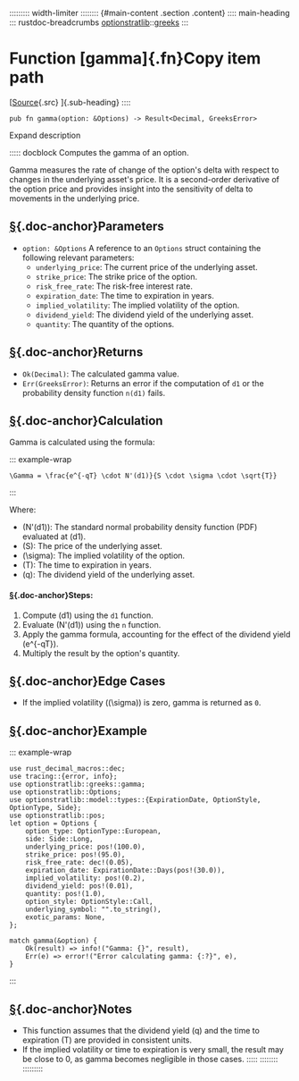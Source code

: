 ::::::::: width-limiter
:::::::: {#main-content .section .content}
:::: main-heading
::: rustdoc-breadcrumbs
[optionstratlib](../index.html)::[greeks](index.html)
:::

# Function [gamma]{.fn}Copy item path

[[Source](../../src/optionstratlib/greeks/equations.rs.html#492-519){.src}
]{.sub-heading}
::::

``` {.rust .item-decl}
pub fn gamma(option: &Options) -> Result<Decimal, GreeksError>
```

Expand description

::::: docblock
Computes the gamma of an option.

Gamma measures the rate of change of the option's delta with respect to
changes in the underlying asset's price. It is a second-order derivative
of the option price and provides insight into the sensitivity of delta
to movements in the underlying price.

## [§](#parameters){.doc-anchor}Parameters

- `option: &Options` A reference to an `Options` struct containing the
  following relevant parameters:
  - `underlying_price`: The current price of the underlying asset.
  - `strike_price`: The strike price of the option.
  - `risk_free_rate`: The risk-free interest rate.
  - `expiration_date`: The time to expiration in years.
  - `implied_volatility`: The implied volatility of the option.
  - `dividend_yield`: The dividend yield of the underlying asset.
  - `quantity`: The quantity of the options.

## [§](#returns){.doc-anchor}Returns

- `Ok(Decimal)`: The calculated gamma value.
- `Err(GreeksError)`: Returns an error if the computation of `d1` or the
  probability density function `n(d1)` fails.

## [§](#calculation){.doc-anchor}Calculation

Gamma is calculated using the formula:

::: example-wrap
``` language-math
\Gamma = \frac{e^{-qT} \cdot N'(d1)}{S \cdot \sigma \cdot \sqrt{T}}
```
:::

Where:

- (N'(d1)): The standard normal probability density function (PDF)
  evaluated at (d1).
- (S): The price of the underlying asset.
- (\\sigma): The implied volatility of the option.
- (T): The time to expiration in years.
- (q): The dividend yield of the underlying asset.

#### [§](#steps){.doc-anchor}Steps:

1.  Compute (d1) using the `d1` function.
2.  Evaluate (N'(d1)) using the `n` function.
3.  Apply the gamma formula, accounting for the effect of the dividend
    yield (e\^{-qT}).
4.  Multiply the result by the option's quantity.

## [§](#edge-cases){.doc-anchor}Edge Cases

- If the implied volatility ((\\sigma)) is zero, gamma is returned as
  `0`.

## [§](#example){.doc-anchor}Example

::: example-wrap
``` {.rust .rust-example-rendered}
use rust_decimal_macros::dec;
use tracing::{error, info};
use optionstratlib::greeks::gamma;
use optionstratlib::Options;
use optionstratlib::model::types::{ExpirationDate, OptionStyle, OptionType, Side};
use optionstratlib::pos;
let option = Options {
    option_type: OptionType::European,
    side: Side::Long,
    underlying_price: pos!(100.0),
    strike_price: pos!(95.0),
    risk_free_rate: dec!(0.05),
    expiration_date: ExpirationDate::Days(pos!(30.0)),
    implied_volatility: pos!(0.2),
    dividend_yield: pos!(0.01),
    quantity: pos!(1.0),
    option_style: OptionStyle::Call,
    underlying_symbol: "".to_string(),
    exotic_params: None,
};

match gamma(&option) {
    Ok(result) => info!("Gamma: {}", result),
    Err(e) => error!("Error calculating gamma: {:?}", e),
}
```
:::

## [§](#notes){.doc-anchor}Notes

- This function assumes that the dividend yield (q) and the time to
  expiration (T) are provided in consistent units.
- If the implied volatility or time to expiration is very small, the
  result may be close to 0, as gamma becomes negligible in those cases.
:::::
::::::::
:::::::::
